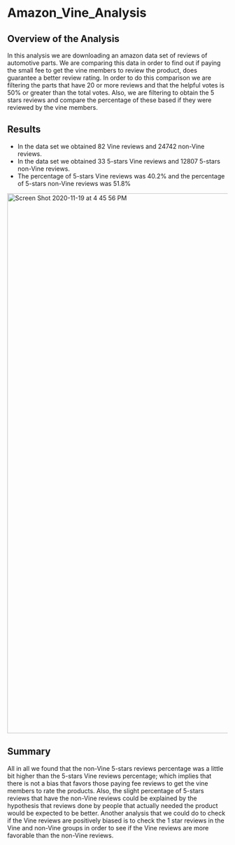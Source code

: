 # Amazon_Vine_Analysis

## Overview of the Analysis
In this analysis we are downloading an amazon  data set of reviews of automotive parts. We are comparing this data in order to find out if paying the small fee to get the vine members to review the product, does guarantee a better review rating. In order to do this comparison we are filtering the parts that have 20 or more reviews and that the helpful votes is 50% or greater than the total votes. Also, we are filtering to obtain the 5 stars reviews  and compare the percentage of these based if they were reviewed by the vine members. 
## Results
  * In the data set we obtained 82 Vine reviews and 24742 non-Vine reviews.
  * In the data set we obtained 33 5-stars Vine reviews and 12807 5-stars non-Vine reviews.
  * The percentage of 5-stars Vine reviews was 40.2% and the percentage of 5-stars non-Vine reviews was 51.8%
  
<img width="1235" alt="Screen Shot 2020-11-19 at 4 45 56 PM" src="https://user-images.githubusercontent.com/68616522/99729944-ac07a380-2a89-11eb-83c4-2dc7a3372b33.png">

## Summary
All in all we found that the non-Vine 5-stars reviews percentage was a little bit higher than the 5-stars Vine reviews percentage; which implies that there is not a bias that favors those paying fee reviews to get the vine members to rate the products. Also, the slight percentage of 5-stars reviews that have the non-Vine reviews could be explained by the hypothesis that reviews done by people that actually needed the product would be expected to be better.
Another analysis that we could do to check if the Vine reviews are positively biased is to check the 1 star reviews in the Vine and non-Vine groups in order to see if the Vine reviews are more favorable than the non-Vine reviews.
